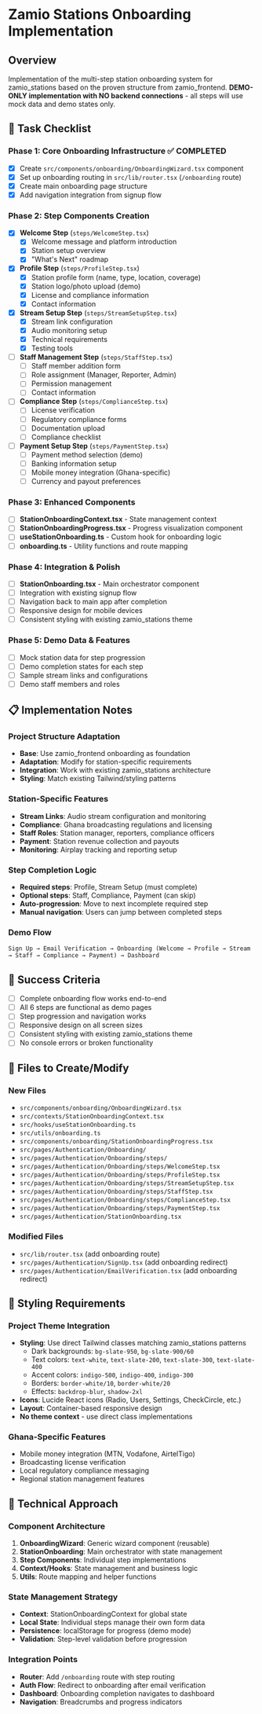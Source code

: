 # Zamio Stations Onboarding Implementation

## Overview
Implementation of the multi-step station onboarding system for zamio_stations based on the proven structure from zamio_frontend. **DEMO-ONLY implementation with NO backend connections** - all steps will use mock data and demo states only.

## 🎯 Task Checklist

### Phase 1: Core Onboarding Infrastructure ✅ COMPLETED
- [x] Create `src/components/onboarding/OnboardingWizard.tsx` component
- [x] Set up onboarding routing in `src/lib/router.tsx` (`/onboarding` route)
- [x] Create main onboarding page structure
- [x] Add navigation integration from signup flow

### Phase 2: Step Components Creation
- [x] **Welcome Step** (`steps/WelcomeStep.tsx`)
  - [x] Welcome message and platform introduction
  - [x] Station setup overview
  - [x] "What's Next" roadmap

- [x] **Profile Step** (`steps/ProfileStep.tsx`)
  - [x] Station profile form (name, type, location, coverage)
  - [x] Station logo/photo upload (demo)
  - [x] License and compliance information
  - [x] Contact information

- [x] **Stream Setup Step** (`steps/StreamSetupStep.tsx`)
  - [x] Stream link configuration
  - [x] Audio monitoring setup
  - [x] Technical requirements
  - [x] Testing tools

- [ ] **Staff Management Step** (`steps/StaffStep.tsx`)
  - [ ] Staff member addition form
  - [ ] Role assignment (Manager, Reporter, Admin)
  - [ ] Permission management
  - [ ] Contact information

- [ ] **Compliance Step** (`steps/ComplianceStep.tsx`)
  - [ ] License verification
  - [ ] Regulatory compliance forms
  - [ ] Documentation upload
  - [ ] Compliance checklist

- [ ] **Payment Setup Step** (`steps/PaymentStep.tsx`)
  - [ ] Payment method selection (demo)
  - [ ] Banking information setup
  - [ ] Mobile money integration (Ghana-specific)
  - [ ] Currency and payout preferences

### Phase 3: Enhanced Components
- [ ] **StationOnboardingContext.tsx** - State management context
- [ ] **StationOnboardingProgress.tsx** - Progress visualization component
- [ ] **useStationOnboarding.ts** - Custom hook for onboarding logic
- [ ] **onboarding.ts** - Utility functions and route mapping

### Phase 4: Integration & Polish
- [ ] **StationOnboarding.tsx** - Main orchestrator component
- [ ] Integration with existing signup flow
- [ ] Navigation back to main app after completion
- [ ] Responsive design for mobile devices
- [ ] Consistent styling with existing zamio_stations theme

### Phase 5: Demo Data & Features
- [ ] Mock station data for step progression
- [ ] Demo completion states for each step
- [ ] Sample stream links and configurations
- [ ] Demo staff members and roles

## 📋 Implementation Notes

### Project Structure Adaptation
- **Base**: Use zamio_frontend onboarding as foundation
- **Adaptation**: Modify for station-specific requirements
- **Integration**: Work with existing zamio_stations architecture
- **Styling**: Match existing Tailwind/styling patterns

### Station-Specific Features
- **Stream Links**: Audio stream configuration and monitoring
- **Compliance**: Ghana broadcasting regulations and licensing
- **Staff Roles**: Station manager, reporters, compliance officers
- **Payment**: Station revenue collection and payouts
- **Monitoring**: Airplay tracking and reporting setup

### Step Completion Logic
- **Required steps**: Profile, Stream Setup (must complete)
- **Optional steps**: Staff, Compliance, Payment (can skip)
- **Auto-progression**: Move to next incomplete required step
- **Manual navigation**: Users can jump between completed steps

### Demo Flow
```
Sign Up → Email Verification → Onboarding (Welcome → Profile → Stream → Staff → Compliance → Payment) → Dashboard
```

## 🚀 Success Criteria

- [ ] Complete onboarding flow works end-to-end
- [ ] All 6 steps are functional as demo pages
- [ ] Step progression and navigation works
- [ ] Responsive design on all screen sizes
- [ ] Consistent styling with existing zamio_stations theme
- [ ] No console errors or broken functionality

## 📁 Files to Create/Modify

### New Files
- `src/components/onboarding/OnboardingWizard.tsx`
- `src/contexts/StationOnboardingContext.tsx`
- `src/hooks/useStationOnboarding.ts`
- `src/utils/onboarding.ts`
- `src/components/onboarding/StationOnboardingProgress.tsx`
- `src/pages/Authentication/Onboarding/`
- `src/pages/Authentication/Onboarding/steps/`
- `src/pages/Authentication/Onboarding/steps/WelcomeStep.tsx`
- `src/pages/Authentication/Onboarding/steps/ProfileStep.tsx`
- `src/pages/Authentication/Onboarding/steps/StreamSetupStep.tsx`
- `src/pages/Authentication/Onboarding/steps/StaffStep.tsx`
- `src/pages/Authentication/Onboarding/steps/ComplianceStep.tsx`
- `src/pages/Authentication/Onboarding/steps/PaymentStep.tsx`
- `src/pages/Authentication/StationOnboarding.tsx`

### Modified Files
- `src/lib/router.tsx` (add onboarding route)
- `src/pages/Authentication/SignUp.tsx` (add onboarding redirect)
- `src/pages/Authentication/EmailVerification.tsx` (add onboarding redirect)

## 🎨 Styling Requirements

### Project Theme Integration
- **Styling**: Use direct Tailwind classes matching zamio_stations patterns
  - Dark backgrounds: `bg-slate-950`, `bg-slate-900/60`
  - Text colors: `text-white`, `text-slate-200`, `text-slate-300`, `text-slate-400`
  - Accent colors: `indigo-500`, `indigo-400`, `indigo-300`
  - Borders: `border-white/10`, `border-white/20`
  - Effects: `backdrop-blur`, `shadow-2xl`
- **Icons**: Lucide React icons (Radio, Users, Settings, CheckCircle, etc.)
- **Layout**: Container-based responsive design
- **No theme context** - use direct class implementations

### Ghana-Specific Features
- Mobile money integration (MTN, Vodafone, AirtelTigo)
- Broadcasting license verification
- Local regulatory compliance messaging
- Regional station management features

## 🔧 Technical Approach

### Component Architecture
1. **OnboardingWizard**: Generic wizard component (reusable)
2. **StationOnboarding**: Main orchestrator with state management
3. **Step Components**: Individual step implementations
4. **Context/Hooks**: State management and business logic
5. **Utils**: Route mapping and helper functions

### State Management Strategy
- **Context**: StationOnboardingContext for global state
- **Local State**: Individual steps manage their own form data
- **Persistence**: localStorage for progress (demo mode)
- **Validation**: Step-level validation before progression

### Integration Points
- **Router**: Add `/onboarding` route with step routing
- **Auth Flow**: Redirect to onboarding after email verification
- **Dashboard**: Onboarding completion navigates to dashboard
- **Navigation**: Breadcrumbs and progress indicators
